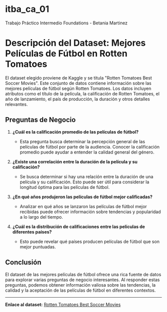 # itba_ca_01
Trabajo Práctico Intermedio Foundations - Betania Martinez

# Descripción del Dataset: Mejores Películas de Fútbol en Rotten Tomatoes

El dataset elegido proviene de Kaggle y se titula "Rotten Tomatoes Best Soccer Movies". Este conjunto de datos contiene información sobre las mejores películas de fútbol según Rotten Tomatoes. Los datos incluyen atributos como el título de la película, la calificación de Rotten Tomatoes, el año de lanzamiento, el país de producción, la duración y otros detalles relevantes.

## Preguntas de Negocio

1. **¿Cuál es la calificación promedio de las películas de fútbol?**
   - Esta pregunta busca determinar la percepción general de las películas de fútbol por parte de la audiencia. Conocer la calificación promedio puede ayudar a entender la calidad general del género.

2. **¿Existe una correlación entre la duración de la película y su calificación?**
   - Se busca determinar si hay una relación entre la duración de una película y su calificación. Esto puede ser útil para considerar la longitud óptima para las películas de fútbol.

3. **¿En qué años produjeron las películas de fútbol mejor calificadas?**
   - Analizar en qué años se lanzaron las películas de fútbol mejor recibidas puede ofrecer información sobre tendencias y popularidad a lo largo del tiempo.

4. **¿Cuál es la distribución de calificaciones entre las películas de diferentes países?**
   - Esto puede revelar qué países producen películas de fútbol que son mejor puntuadas.

## Conclusión

El dataset de las mejores películas de fútbol ofrece una rica fuente de datos para explorar varias preguntas de negocio interesantes. Al responder estas preguntas, podemos obtener información valiosa sobre las tendencias, la calidad y la aceptación de las películas de fútbol en diferentes contextos.

---

**Enlace al dataset:** [Rotten Tomatoes Best Soccer Movies](https://www.kaggle.com/datasets/bwandowando/rotten-tomatoes-best-soccer-movies)
